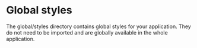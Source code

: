 # Global styles

The global/styles directory contains global styles for your application.
They do not need to be imported and are globally available in the whole application.
